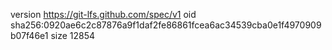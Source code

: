 version https://git-lfs.github.com/spec/v1
oid sha256:0920ae6c2c87876a9f1daf2fe86861fcea6ac34539cba0e1f4970909b07f46e1
size 12854

